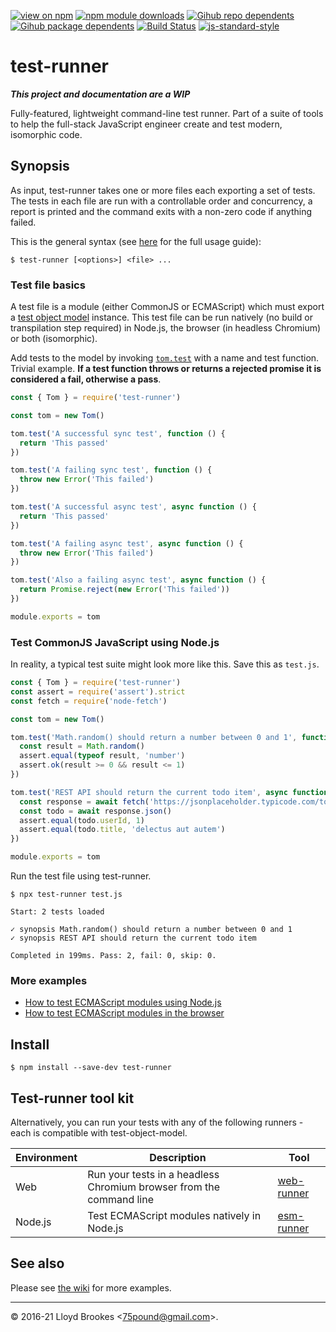 [![view on npm](https://badgen.net/npm/v/test-runner)](https://www.npmjs.org/package/test-runner)
[![npm module downloads](https://badgen.net/npm/dt/test-runner)](https://www.npmjs.org/package/test-runner)
[![Gihub repo dependents](https://badgen.net/github/dependents-repo/test-runner-js/test-runner)](https://github.com/test-runner-js/test-runner/network/dependents?dependent_type=REPOSITORY)
[![Gihub package dependents](https://badgen.net/github/dependents-pkg/test-runner-js/test-runner)](https://github.com/test-runner-js/test-runner/network/dependents?dependent_type=PACKAGE)
[![Build Status](https://travis-ci.org/test-runner-js/test-runner.svg?branch=master)](https://travis-ci.org/test-runner-js/test-runner)
[![js-standard-style](https://img.shields.io/badge/code%20style-standard-brightgreen.svg)](https://github.com/feross/standard)

# test-runner

***This project and documentation are a WIP***

Fully-featured, lightweight command-line test runner. Part of a suite of tools to help the full-stack JavaScript engineer create and test modern, isomorphic code.

## Synopsis

As input, test-runner takes one or more files each exporting a set of tests. The tests in each file are run with a controllable order and concurrency, a report is printed and the command exits with a non-zero code if anything failed.

This is the general syntax (see [here](https://github.com/test-runner-js/test-runner/wiki/test-runner-command-line-options) for the full usage guide):

```
$ test-runner [<options>] <file> ...
```

### Test file basics

A test file is a module (either CommonJS or ECMAScript) which must export a [test object model](https://github.com/test-runner-js/test-object-model) instance. This test file can be run natively (no build or transpilation step required) in Node.js, the browser (in headless Chromium) or both (isomorphic).

Add tests to the model by invoking [`tom.test`](https://github.com/test-runner-js/test-object-model/blob/master/docs/API.md#module_test-object-model--Tom+test) with a name and test function. Trivial example. **If a test function throws or returns a rejected promise it is considered a fail, otherwise a pass**.

```js
const { Tom } = require('test-runner')

const tom = new Tom()

tom.test('A successful sync test', function () {
  return 'This passed'
})

tom.test('A failing sync test', function () {
  throw new Error('This failed')
})

tom.test('A successful async test', async function () {
  return 'This passed'
})

tom.test('A failing async test', async function () {
  throw new Error('This failed')
})

tom.test('Also a failing async test', async function () {
  return Promise.reject(new Error('This failed'))
})

module.exports = tom
```

### Test CommonJS JavaScript using Node.js

In reality, a typical test suite might look more like this. Save this as `test.js`.

```js
const { Tom } = require('test-runner')
const assert = require('assert').strict
const fetch = require('node-fetch')

const tom = new Tom()

tom.test('Math.random() should return a number between 0 and 1', function () {
  const result = Math.random()
  assert.equal(typeof result, 'number')
  assert.ok(result >= 0 && result <= 1)
})

tom.test('REST API should return the current todo item', async function () {
  const response = await fetch('https://jsonplaceholder.typicode.com/todos/1')
  const todo = await response.json()
  assert.equal(todo.userId, 1)
  assert.equal(todo.title, 'delectus aut autem')
})

module.exports = tom
```

Run the test file using test-runner.

```
$ npx test-runner test.js

Start: 2 tests loaded

✓ synopsis Math.random() should return a number between 0 and 1
✓ synopsis REST API should return the current todo item

Completed in 199ms. Pass: 2, fail: 0, skip: 0.
```

### More examples

* [How to test ECMAScript modules using Node.js](https://github.com/test-runner-js/test-runner/wiki/How-to-test-ECMAScript-modules-using-Node.js)
* [How to test ECMAScript modules in the browser](https://github.com/test-runner-js/test-runner/wiki/How-to-test-ECMAScript-modules-in-the-browser)


## Install

```
$ npm install --save-dev test-runner
```

## Test-runner tool kit

Alternatively, you can run your tests with any of the following runners - each is compatible with test-object-model.

| Environment  | Description                          | Tool          |
| -----------  | ------------------------             | ------------- |
| Web          | Run your tests in a headless Chromium browser from the command line | [web-runner](https://github.com/test-runner-js/web-runner)    |
| Node.js | Test ECMAScript modules natively in Node.js | [esm-runner](https://github.com/test-runner-js/esm-runner) |

## See also

Please see [the wiki](https://github.com/test-runner-js/test-runner/wiki) for more examples.

* * *

&copy; 2016-21 Lloyd Brookes \<75pound@gmail.com\>.
